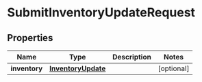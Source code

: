 # SubmitInventoryUpdateRequest

## Properties
Name | Type | Description | Notes
------------ | ------------- | ------------- | -------------
**inventory** | [**InventoryUpdate**](InventoryUpdate.md) |  |  [optional]
